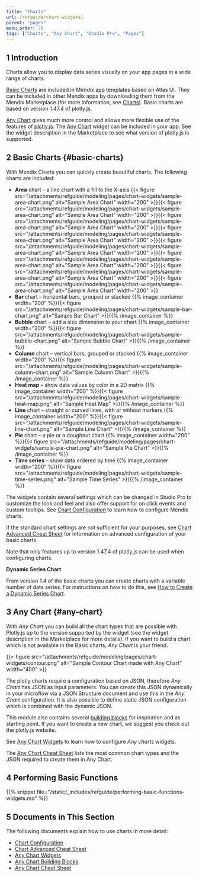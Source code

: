 ```yaml
---
title: "Charts"
url: /refguide/chart-widgets/
parent: "pages"
menu_order: 70
tags: ["Charts", "Any Chart", "Studio Pro", "Pages"]
---
```


## 1 Introduction

Charts allow you to display data series visually on your app pages in a wide range of charts.

[Basic Charts](#basic-charts) are included in Mendix app templates based on Atlas UI. They can be included in other Mendix apps by downloading them from the Mendix Marketplace (for more information, see [Charts](/appstore/widgets/charts/)). Basic charts are based on version 1.47.4 of plotly.js.

[Any Chart](#any-chart) gives much more control and allows more flexible use of the features of [plotly.js](https://plot.ly/). The [Any Chart](/appstore/modules/any-chart/) widget can be included in your app. See the widget description in the Marketplace to see what version of plotly.js is supported.

## 2 Basic Charts {#basic-charts}

With Mendix Charts you can quickly create beautiful charts. The following charts are included:

* **Area** chart – a line chart with a fill to the X-axis {{< figure src="/attachments/refguide/modeling/pages/chart-widgets/sample-area-chart.png" alt="Sample Area Chart"   width="200"  >}}{{< figure src="/attachments/refguide/modeling/pages/chart-widgets/sample-area-chart.png" alt="Sample Area Chart"   width="200"  >}}{{< figure src="/attachments/refguide/modeling/pages/chart-widgets/sample-area-chart.png" alt="Sample Area Chart"   width="200"  >}}{{< figure src="/attachments/refguide/modeling/pages/chart-widgets/sample-area-chart.png" alt="Sample Area Chart"   width="200"  >}}{{< figure src="/attachments/refguide/modeling/pages/chart-widgets/sample-area-chart.png" alt="Sample Area Chart"   width="200"  >}}{{< figure src="/attachments/refguide/modeling/pages/chart-widgets/sample-area-chart.png" alt="Sample Area Chart"   width="200"  >}}{{< figure src="/attachments/refguide/modeling/pages/chart-widgets/sample-area-chart.png" alt="Sample Area Chart"   width="200"  >}}{{< figure src="/attachments/refguide/modeling/pages/chart-widgets/sample-area-chart.png" alt="Sample Area Chart"   width="200"  >}}
* **Bar** chart – horizontal bars, grouped or stacked {{% image_container width="200" %}}{{< figure src="/attachments/refguide/modeling/pages/chart-widgets/sample-bar-chart.png" alt="Sample Bar Chart" >}}{{% /image_container %}}
* **Bubble** chart – add a size dimension to your chart {{% image_container width="200" %}}{{< figure src="/attachments/refguide/modeling/pages/chart-widgets/sample-bubble-chart.png" alt="Sample Bubble Chart" >}}{{% /image_container %}}
* **Column** chart – vertical bars, grouped or stacked {{% image_container width="200" %}}{{< figure src="/attachments/refguide/modeling/pages/chart-widgets/sample-column-chart.png" alt="Sample Column Chart" >}}{{% /image_container %}}
* **Heat map** – show data values by color in a 2D matrix {{% image_container width="200" %}}{{< figure src="/attachments/refguide/modeling/pages/chart-widgets/sample-heat-map.png" alt="Sample Heat Map" >}}{{% /image_container %}}
* **Line** chart – straight or curved lines, with or without markers {{% image_container width="200" %}}{{< figure src="/attachments/refguide/modeling/pages/chart-widgets/sample-line-chart.png" alt="Sample Line Chart" >}}{{% /image_container %}}
* **Pie** chart – a pie or a doughnut chart {{% image_container width="200" %}}{{< figure src="/attachments/refguide/modeling/pages/chart-widgets/sample-pie-chart.png" alt="Sample Pie Chart" >}}{{% /image_container %}}
* **Time series** – show data ordered by time {{% image_container width="200" %}}{{< figure src="/attachments/refguide/modeling/pages/chart-widgets/sample-time-series.png" alt="Sample Time Series" >}}{{% /image_container %}}

The widgets contain several settings which can be changed in Studio Pro to customize the look and feel and also offer support for on click events and custom tooltips. See [Chart Configuration](/refguide/charts-configuration/) to learn how to configure Mendix charts.

If the standard chart settings are not sufficient for your purposes, see [Chart Advanced Cheat Sheet](/refguide/charts-advanced-cheat-sheet/) for information on advanced configuration of your basic charts.

Note that only features up to version 1.47.4 of plotly.js can be used when configuring charts.

**Dynamic Series Chart**

From version 1.4 of the basic charts you can create charts with a variable number of data series. For instructions on how to do this, see [How to Create a Dynamic Series Chart](/howto/front-end/charts-dynamic-series/).

## 3 Any Chart {#any-chart}

With *Any Chart* you can build all the chart types that are possible with Plotly.js up to the version supported by the widget (see the widget description in the Marketplace for more details). If you want to build a chart which is not available in the Basic charts, *Any Chart* is your friend.

{{< figure src="/attachments/refguide/modeling/pages/chart-widgets/contour.png" alt="Sample Contour Chart made with Any Chart"   width="400"  >}}

The plotly charts require a configuration based on JSON, therefore *Any Chart* has JSON as input parameters. You can create this JSON dynamically in your microflow via a JSON Structure document and use this in the *Any Chart* configuration. It is also possible to define static JSON configuration which is combined with the dynamic JSON.

This module also contains several [building blocks](/refguide/charts-any-building-blocks/) for inspiration and as starting point. If you want to create a new chart, we suggest you check out the plotly.js website.

See [Any Chart Widgets](/refguide/charts-any-configuration/) to learn how to configure *Any charts* widgets.

The [Any Chart Cheat Sheet](/refguide/charts-any-cheat-sheet/) lists the most common chart types and the JSON required to create them in Any Chart.

## 4 Performing Basic Functions

{{% snippet file="/static/_includes/refguide/performing-basic-functions-widgets.md" %}}

## 5 Documents in This Section

The following documents explain how to use charts in more detail:

* [Chart Configuration](/refguide/charts-configuration/)
* [Chart Advanced Cheat Sheet](/refguide/charts-advanced-cheat-sheet/)
* [Any Chart Widgets](/refguide/charts-any-configuration/)
* [Any Chart Building Blocks](/refguide/charts-any-building-blocks/)
* [Any Chart Cheat Sheet](/refguide/charts-any-cheat-sheet/)
